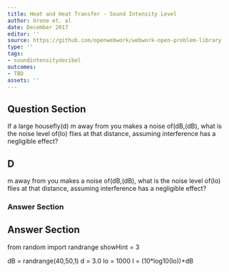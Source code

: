 ```yaml
---
title: Heat and Heat Transfer - Sound Intensity Level
author: Urone et. al
date: December 2017
editor: ''
source: https://github.com/openwebwork/webwork-open-problem-library
type: ''
tags:
- soundintensitydecibel
outcomes:
- TBD
assets: ''
---
```


## Question Section 

If a large housefly(d) m away from you makes a noise of(dB,(dB), what is the noise level of(Io) flies at that distance, assuming interference has a negligible effect?
## D
m away from you makes a noise of(dB,(dB), what is the noise level of(Io) flies at that distance, assuming interference has a negligible effect?
### Answer Section


## Answer Section

from random import randrange
showHint = 3


dB = randrange(40,50,1)
d = 3.0
Io = 1000
I = (10*log10(Io))+dB